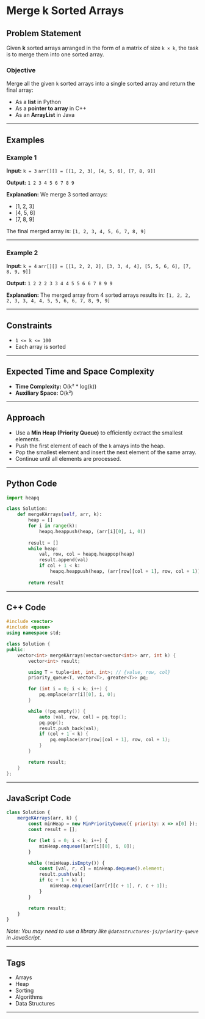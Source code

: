 # Merge k Sorted Arrays

## Problem Statement

Given **k** sorted arrays arranged in the form of a matrix of size `k × k`, the task is to merge them into one sorted array.

### Objective

Merge all the given `k` sorted arrays into a single sorted array and return the final array:

* As a **list** in Python
* As a **pointer to array** in C++
* As an **ArrayList** in Java

---

## Examples

### Example 1

**Input:**
`k = 3`
`arr[][] = [[1, 2, 3], [4, 5, 6], [7, 8, 9]]`

**Output:**
`1 2 3 4 5 6 7 8 9`

**Explanation:**
We merge 3 sorted arrays:

* \[1, 2, 3]
* \[4, 5, 6]
* \[7, 8, 9]

The final merged array is:
`[1, 2, 3, 4, 5, 6, 7, 8, 9]`

---

### Example 2

**Input:**
`k = 4`
`arr[][] = [[1, 2, 2, 2], [3, 3, 4, 4], [5, 5, 6, 6], [7, 8, 9, 9]]`

**Output:**
`1 2 2 2 3 3 4 4 5 5 6 6 7 8 9 9`

**Explanation:**
The merged array from 4 sorted arrays results in:
`[1, 2, 2, 2, 3, 3, 4, 4, 5, 5, 6, 6, 7, 8, 9, 9]`

---

## Constraints

* `1 <= k <= 100`
* Each array is sorted

---

## Expected Time and Space Complexity

* **Time Complexity:** O(k² \* log(k))
* **Auxiliary Space:** O(k²)

---

## Approach

* Use a **Min Heap (Priority Queue)** to efficiently extract the smallest elements.
* Push the first element of each of the `k` arrays into the heap.
* Pop the smallest element and insert the next element of the same array.
* Continue until all elements are processed.

---

## Python Code

```python
import heapq

class Solution:
    def mergeKArrays(self, arr, k):
        heap = []
        for i in range(k):
            heapq.heappush(heap, (arr[i][0], i, 0))
        
        result = []
        while heap:
            val, row, col = heapq.heappop(heap)
            result.append(val)
            if col + 1 < k:
                heapq.heappush(heap, (arr[row][col + 1], row, col + 1))
        
        return result
```

---

## C++ Code

```cpp
#include <vector>
#include <queue>
using namespace std;

class Solution {
public:
    vector<int> mergeKArrays(vector<vector<int>> arr, int k) {
        vector<int> result;

        using T = tuple<int, int, int>; // {value, row, col}
        priority_queue<T, vector<T>, greater<T>> pq;

        for (int i = 0; i < k; i++) {
            pq.emplace(arr[i][0], i, 0);
        }

        while (!pq.empty()) {
            auto [val, row, col] = pq.top();
            pq.pop();
            result.push_back(val);
            if (col + 1 < k) {
                pq.emplace(arr[row][col + 1], row, col + 1);
            }
        }

        return result;
    }
};
```

---

## JavaScript Code

```javascript
class Solution {
    mergeKArrays(arr, k) {
        const minHeap = new MinPriorityQueue({ priority: x => x[0] });
        const result = [];

        for (let i = 0; i < k; i++) {
            minHeap.enqueue([arr[i][0], i, 0]);
        }

        while (!minHeap.isEmpty()) {
            const [val, r, c] = minHeap.dequeue().element;
            result.push(val);
            if (c + 1 < k) {
                minHeap.enqueue([arr[r][c + 1], r, c + 1]);
            }
        }

        return result;
    }
}
```

*Note: You may need to use a library like `@datastructures-js/priority-queue` in JavaScript.*

---

## Tags

* Arrays
* Heap
* Sorting
* Algorithms
* Data Structures

---
